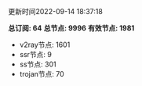 更新时间2022-09-14 18:37:18

**总订阅: 64**
**总节点: 9996**
**有效节点: 1981**
- v2ray节点: 1601
- ssr节点: 9
- ss节点: 301
- trojan节点: 70
